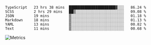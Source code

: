 <!--START_SECTION:waka-->

```text
TypeScript   23 hrs 38 mins  █████████████████████▓░░░   86.24 %
SCSS         2 hrs 29 mins   ██▒░░░░░░░░░░░░░░░░░░░░░░   09.08 %
JSON         19 mins         ▒░░░░░░░░░░░░░░░░░░░░░░░░   01.18 %
Markdown     18 mins         ▒░░░░░░░░░░░░░░░░░░░░░░░░   01.13 %
YAML         13 mins         ▒░░░░░░░░░░░░░░░░░░░░░░░░   00.82 %
Text         11 mins         ▒░░░░░░░░░░░░░░░░░░░░░░░░   00.68 %
```

<!--END_SECTION:waka-->

![Metrics](https://metrics.lecoq.io/TachibanaKimika?template=classic&base.activity=0&base.community=0&base.repositories=0&languages=1&isocalendar=1&isocalendar.duration=half-year&languages.limit=8&languages.sections=most-used&languages.colors=github&languages.threshold=0%25&languages.indepth=false&languages.recent.load=300&languages.recent.days=14&config.timezone=Asia%2FShanghai)
